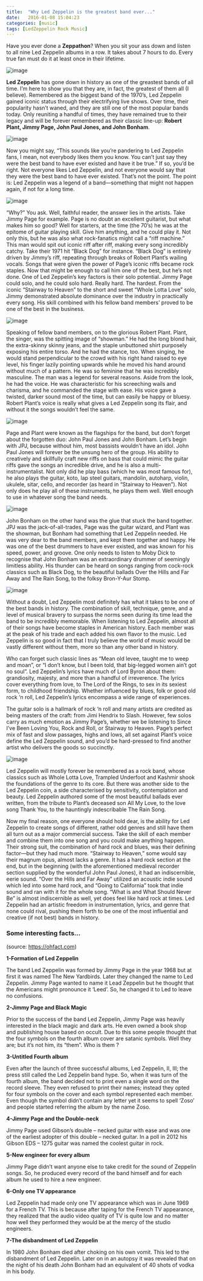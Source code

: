 ```yaml
---
title:  "Why Led Zeppelin is the greatest band ever..."
date:   2016-01-08 15:04:23
categories: [music]
tags: [LedZeppelin Rock Music]
---
```

Have you ever done a __Zeppathon__? When you sit your ass down and listen to all nine Led Zeppelin albums in a row. It takes about 7 hours to do. Every true fan must do it at least once in their lifetime.

![image](/images/music/ledzeppelin.jpg)

__Led Zeppelin__ has gone down in history as one of the greastest bands of all time. I’m here to show you that they are, in fact, the greatest of them all (I believe).
Remembered as the biggest band of the 1970’s, Led Zeppelin gained iconic status through their electrifying live shows. Over time, their popularity hasn’t waned, and they are still one of the most popular bands today. Only reuniting a handful of times, they have remained true to their legacy and will be forever remembered as their classic line-up: __Robert Plant, Jimmy Page, John Paul Jones, and John Bonham__.

![image](/images/music/ledzeppelin2.JPG)
   

Now you might say, “This sounds like you’re pandering to Led Zeppelin fans, I mean, not everybody likes them you know.  You can’t just say they were the best band to have ever existed and have it be true.”  If so, you’d be right.  Not everyone likes Led Zeppelin, and not everyone would say that they were the best band to have ever existed.  That’s not the point.  The point is: Led Zeppelin was a legend of a band—something that might not happen again, if not for a long time.
     
![image](/images/music/ledzeppelin2.jpg)

“Why?” You ask.  Well, faithful reader, the answer lies in the artists.  Take Jimmy Page for example.  Page is no doubt an excellent guitarist, but what makes him so good?  Well for starters, at the time (the 70’s) he was at the epitome of guitar playing skill.  Give him anything, and he could play it.  Not only this, but he was also what rock-fanatics might call a “riff machine.”  This man would spit out iconic riff after riff, making every song incredibly catchy.  Take their 1971 hit “Black Dog” for instance.  “Black Dog” is entirely driven by Jimmy’s riff, repeating through breaks of Robert Plant’s wailing vocals.  Songs that were given the power of Page’s iconic riffs became rock staples.  Now that might be enough to call him one of the best, but he’s not done.  One of Led Zeppelin’s key factors is their solo potential.  Jimmy Page could solo, and he could solo hard.  Really hard.  The hardest.  From the iconic “Stairway to Heaven” to the short and sweet “Whole Lotta Love” solo, Jimmy demonstrated absolute dominance over the industry in practically every song.  His skill combined with his fellow band members’ proved to be one of the best in the business.

![image](/images/music/robertplant.jpg)

Speaking of fellow band members, on to the glorious Robert Plant.  Plant, the singer, was the spitting image of “showman.”  He had the long blond hair, the extra-skinny skinny jeans, and the staple unbuttoned shirt purposely exposing his entire torso.  And he had the stance, too.  When singing, he would stand perpendicular to the crowd with his right hand raised to eye level, his finger lazily pointing upwards while he moved his hand around without much of a pattern.  He was so feminine that he was incredibly masculine. The man was a legend for several reasons.  Aside from the look, he had the voice.  He was characteristic for his screeching wails and charisma, and he commanded the stage with ease.  His voice gave a twisted, darker sound most of the time, but can easily be happy or bluesy.  Robert Plant’s voice is really what gives a Led Zeppelin song its flair, and without it the songs wouldn’t feel the same.

![image](/images/music/jimmypage.jpg)
     

Page and Plant were known as the flagships for the band, but don’t forget about the forgotten duo:  John Paul Jones and John Bonham.  Let’s begin with JPJ, because without him, most bassists wouldn’t have an idol. John Paul Jones will forever be the unsung hero of the group. His ability to creatively and skillfully craft new riffs on bass that could mimic the guitar riffs gave the songs an incredible drive, and he is also a multi-instrumentalist.  Not only did he play bass (which he was most famous for), he also plays the guitar, koto, lap steel guitars, mandolin, autoharp, violin, ukulele, sitar, cello, and recorder (as heard in “Stairway to Heaven”).  Not only does he play all of these instruments, he plays them well.  Well enough to use in whatever song the band needs.  

![image](/images/music/johnpauljones.jpeg)


John Bonham on the other hand was the glue that stuck the band together.  JPJ was the jack-of-all-trades, Page was the guitar wizard, and Plant was the showman, but Bonham had something that Led Zeppelin needed.  He was very dear to the band members, and kept them together and happy.  He was one of the best drummers to have ever existed, and was known for his speed, power, and groove. 
One only needs to listen to Moby Dick to recognise that John Bonham was an extraordinary drummer of seemingly limitless ability. His thunder can be heard on songs ranging from cock-rock classics such as Black Dog, to the beautiful ballads Over the Hills and Far Away and The Rain Song, to the folksy Bron-Y-Aur Stomp. 

![image](/images/music/bonzo.jpg)

Without a doubt, Led Zeppelin most definitely has what it takes to be one of the best bands in history.  The combination of skill, technique, genre, and a level of musical bravery to surpass the norms seen during its time lead the band to be incredibly memorable.  When listening to Led Zeppelin, almost all of their songs have become staples in American history.  Each member was at the peak of his trade and each added his own flavor to the music.  Led Zeppelin is so good in fact that I truly believe the world of music would be vastly different without them, more so than any other band in history.


Who can forget such classic lines as “Mean old levee, taught me to weep and moan”, or “I don’t know, but I been told, that big-legged women ain’t got no soul”.
Led Zeppelin’s lyrics have much of Lord Byron about them: grandiosity, majesty, and more than a handful of irreverence. The lyrics cover everything from love, to The Lord of the Rings, to sex in its sexiest form, to childhood friendship. Whether influenced by blues, folk or good old rock ‘n roll, Led Zeppelin’s lyrics encompass a wide range of experiences.



The guitar solo is a hallmark of rock ‘n roll and many artists are credited as being masters of the craft: from Jimi Hendrix to Slash. However, few solos carry as much emotion as Jimmy Page’s, whether we be listening to Since I’ve Been Loving You, Rock and Roll, or Stairway to Heaven. Page’s perfect mix of fast and slow passages, highs and lows, all set against Plant’s voice define the Led Zeppelin sound, and you’d be hard-pressed to find another artist who delivers the goods so succinctly.

![image](/images/music/led.jpg)

Led Zeppelin will mostly forever be remembered as a rock band, whose classics such as Whole Lotta Love, Trampled Underfoot and Kashmir shook the foundations of the genre to its core. But there was another side to the Led Zeppelin coin, a side characterised by sensitivity, contemplation and beauty. Led Zeppelin authored some of the most beautiful ballads ever written, from the tribute to Plant’s deceased son All My Love, to the love song Thank You, to the hauntingly indescribable The Rain Song.

Now my final reason, one everyone should hold dear, is the ability for Led Zeppelin to create songs of different, rather odd genres and still have them all turn out as a major commercial success.  Take the skill of each member and combine them into one song and you could make anything happen.  Their strong suit, the combination of hard rock and blues, was their defining factor—but they had much more.  “Stairway to Heaven,” some would say their magnum opus, almost lacks a genre.  It has a hard rock section at the end, but in the beginning (with the aforementioned medieval recorder section supplied by the wonderful John Paul Jones), it had an indiscernible, eerie sound.  “Over the Hills and Far Away” utilized an acoustic indie sound which led into some hard rock, and “Going to California” took that indie sound and ran with it for the whole song.  “What is and What Should Never Be” is almost indiscernible as well, yet does feel like hard rock at times.  Led Zeppelin had an artistic freedom in instrumentation, lyrics, and genre that none could rival, pushing them forth to be one of the most influential and creative (if not best) bands in history.

### __Some interesting facts...__

(source: https://ohfact.com)

__1-Formation of Led Zeppelin__

The band Led Zeppelin was formed by Jimmy Page in the year 1968 but at first it was named The New Yardbirds. Later they changed the name to Led Zeppelin. Jimmy Page wanted to name it Lead Zeppelin but he thought that the Americans might pronounce it ‘Leed’. So, he changed it to Led to leave no confusions.

__2-Jimmy Page and Black Magic__

Prior to the success of the band Led Zeppelin, Jimmy Page was heavily interested in the black magic and dark arts. He even owned a book shop and publishing house based on occult. Due to this some people thought that the four symbols on the fourth album cover are satanic symbols. Well they are; but it’s not him, its “them”. Who is them ?

__3-Untitled Fourth album__

Even after the launch of three successful albums, Led Zeppelin, II, III; the press still called the Led Zeppelin band hype. So, when it was turn of the fourth album, the band decided not to print even a single word on the record sleeve. They even refused to print their names; instead they opted for four symbols on the cover and each symbol represented each member. Even though the symbol didn’t contain any letter yet it seems to spell ‘Zoso’ and people started referring the album by the name Zoso.

__4-Jimmy Page and the Double-neck__

Jimmy Page used Gibson’s double – necked guitar with ease and was one of the earliest adopter of this double – necked guitar. In a poll in 2012 his Gibson EDS – 1275 guitar was named the coolest guitar in rock.

__5-New engineer for every album__

Jimmy Page didn’t want anyone else to take credit for the sound of Zeppelin songs. So, he produced every record of the band himself and for each album he used to hire a new engineer.

__6-Only one TV appearance__

Led Zeppelin had made only one TV appearance which was in June 1969 for a French TV. This is because after taping for the French TV appearance, they realized that the audio video quality of TV is quite low and no matter how well they performed they would be at the mercy of the studio engineers.

__7-The disbandment of Led Zeppelin__

In 1980 John Bonham died after choking on his own vomit. This led to the disbandment of Led Zeppelin. Later on in an autopsy it was revealed that on the night of his death John Bonham had an equivalent of 40 shots of vodka in his body.
